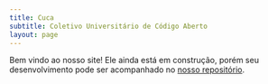 ```yaml
---
title: Cuca
subtitle: Coletivo Universitário de Código Aberto
layout: page
---
```


Bem vindo ao nosso site! Ele ainda está em construção, porém seu desenvolvimento pode ser acompanhado no [nosso repositório](https://github.com/cuca-dev/cuca-dev.github.io).

